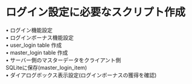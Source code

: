 # ログイン設定に必要なスクリプト作成
• ログイン機能設定  
• ログインボーナス機能設定  
• user_login table 作成  
• master_login table 作成  
• サーバー側のマスターデータをクライアント側  
SQLiteに保存(master_login_item)  
• ダイアログボックス表示設定(ログインボーナスの獲得を確認)
